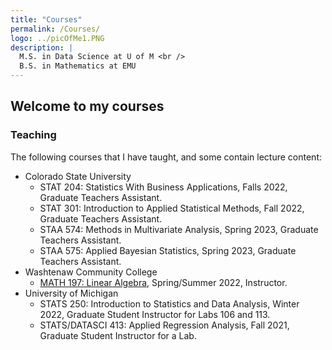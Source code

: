 ```yaml
---
title: "Courses"
permalink: /Courses/
logo: ../picOfMe1.PNG
description: |
  M.S. in Data Science at U of M <br />
  B.S. in Mathematics at EMU
---
```

## Welcome to my courses

### Teaching

The following courses that I have taught, and some contain lecture content:
- Colorado State University
  - STAT 204: Statistics With Business Applications, Falls 2022, Graduate Teachers Assistant.
  - STAT 301: Introduction to Applied Statistical Methods, Fall 2022, Graduate Teachers Assistant.
  - STAA 574: Methods in Multivariate Analysis, Spring 2023, Graduate Teachers Assistant.
  - STAA 575: Applied Bayesian Statistics, Spring 2023, Graduate Teachers Assistant.
- Washtenaw Community College
  - [MATH 197: Linear Algebra](https://brodyee.github.io/Courses/LinearAlgebra), Spring/Summer 2022, Instructor.
- University of Michigan
  - STATS 250: Introduction to Statistics and Data Analysis, Winter 2022, Graduate Student Instructor for Labs 106 and 113.
  - STATS/DATASCI 413: Applied Regression Analysis, Fall 2021, Graduate Student Instructor for a Lab.

<!-- ### Course Notes

The following contain topics I have studied. These are my notes on the subject, used as a reference for me and anyone else to refresh or learn more about the subject:
-->
